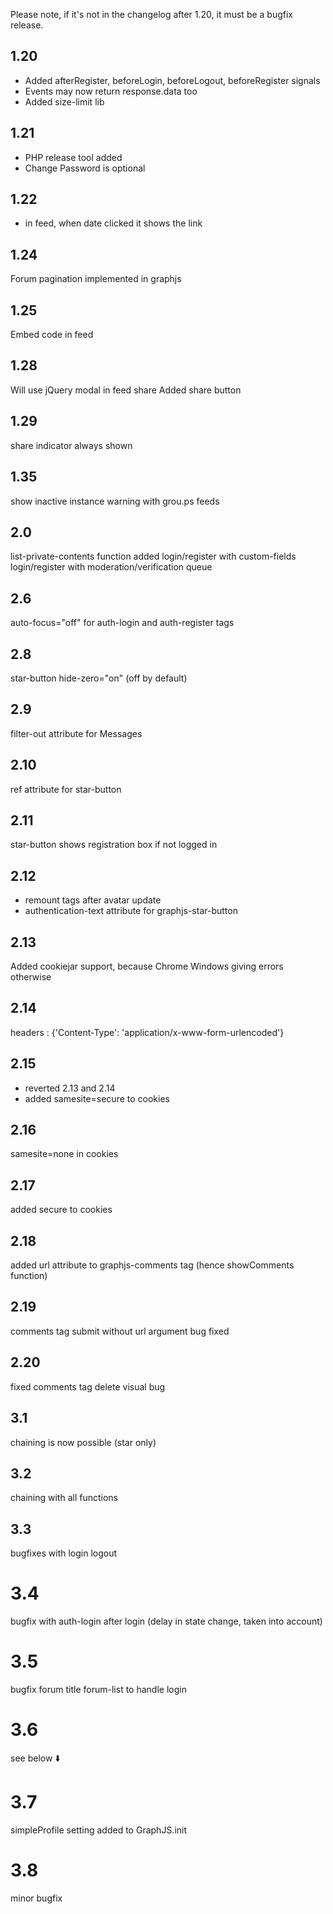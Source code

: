 Please note, if it's not in the changelog after 1.20, it must be a bugfix release.

## 1.20

* Added afterRegister, beforeLogin, beforeLogout, beforeRegister signals
* Events may now return response.data too
* Added size-limit lib

## 1.21
* PHP release tool added
* Change Password is optional

## 1.22
* in feed, when date clicked it shows the link

## 1.24
Forum pagination implemented in graphjs

## 1.25
Embed code in feed

## 1.28
Will use jQuery modal in feed share
Added share button

## 1.29
share indicator always shown

## 1.35 
show inactive instance warning with grou.ps feeds

## 2.0
list-private-contents function added
login/register with custom-fields 
login/register with moderation/verification queue

## 2.6
auto-focus="off" for auth-login and auth-register tags

## 2.8
star-button hide-zero="on" (off by default)

## 2.9
filter-out attribute for Messages

## 2.10 
ref attribute for star-button

## 2.11
star-button shows registration box if not logged in

## 2.12
* remount tags after avatar update
* authentication-text attribute for graphjs-star-button

## 2.13
Added cookiejar support, because Chrome Windows giving errors otherwise

## 2.14
headers : {'Content-Type': 'application/x-www-form-urlencoded'}

## 2.15
* reverted 2.13 and 2.14
* added samesite=secure to cookies

## 2.16 
samesite=none in cookies

## 2.17 
added secure to cookies

## 2.18
added url attribute to graphjs-comments tag (hence showComments function)

## 2.19
comments tag submit without url argument bug fixed

## 2.20
fixed comments tag delete visual bug

## 3.1
chaining is now possible (star only)

## 3.2 
chaining with all functions

## 3.3
bugfixes with login logout

# 3.4
bugfix with auth-login after login (delay in state change, taken into account)

# 3.5
bugfix forum title
forum-list to handle login

# 3.6
see below ⬇️

# 3.7
simpleProfile setting added to GraphJS.init

# 3.8
minor bugfix